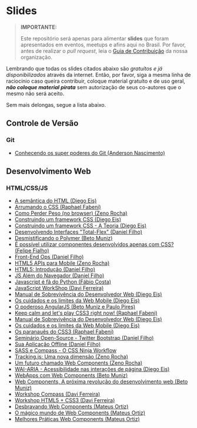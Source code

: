 # Slides

> **IMPORTANTE:**
>
> Este repositório será apenas para alimentar **slides** que foram apresentados em eventos, meetups e afins aqui no Brasil. Por favor, antes de realizar o _pull request_, leia o [Guia de Contribuição](https://github.com/cerebrobr/cerebro/blob/master/README.md#como-contribuir) da nossa organização.

Lembrando que todas os slides citados abaixo são *gratuítos e já disponibilizados* através da internet. Então, por favor, siga a mesma linha de raciocínio caso queira contribuir, coloque material gratuíto e de uso geral, ***não coloque material pirata*** sem autorização de seus co-autores que o mesmo não será aceito.

Sem mais delongas, segue a lista abaixo.

## Controle de Versão

### Git

* [Conhecendo os super poderes do Git (Anderson Nascimento)](http://pt.slideshare.net/theandersonn/conhecendo-os-super-poderes-do-git)

## Desenvolvimento Web

### HTML/CSS/JS

* [A semântica do HTML (Diego Eis)](https://speakerdeck.com/diegoeis/a-semantica-do-html)
* [Arrumando o CSS (Raphael Fabeni)](https://speakerdeck.com/raphaelfabeni/arrumando-o-css)
* [Como Perder Peso (no browser) (Zeno Rocha)](https://speakerdeck.com/zenorocha/como-perder-peso-no-browser)
* [Construindo um framework CSS (Diego Eis)](https://speakerdeck.com/diegoeis/construindo-um-framework-css)
* [Construindo um framework CSS - A Teoria (Diego Eis)](https://speakerdeck.com/diegoeis/construindo-um-framework-css-a-teoria)
* [Desenvolvendo Interfaces "Total-Flex" (Daniel Filho)](https://speakerdeck.com/danielfilho/desenvolvendo-interfaces-total-flex)
* [Desmistificando o Polymer (Beto Muniz)](https://speakerdeck.com/obetomuniz/desmistificando-o-polymer)
* [É possível utilizar componentes desenvolvidos apenas com CSS? (Felipe Fialho)](http://www.felipefialho.com/talk-css-components-14-08-08/)
* [Front-End Ops (Daniel Filho)](https://speakerdeck.com/danielfilho/front-end-ops)
* [HTML5 APIs para Mobile (Zeno Rocha)](https://speakerdeck.com/zenorocha/html5-apis-para-mobile)
* [HTML5: Introdução (Daniel Filho)](https://speakerdeck.com/danielfilho/html5-introducao)
* [JS Além do Navegador (Daniel Filho)](https://speakerdeck.com/danielfilho/js-alem-do-navegador)
* [Javascript é fã do Python (Fábio Costa)](http://www.slideshare.net/fabiomirandacosta/javascript-eh-fadopython)
* [JavaScript WorkShop (Davi Ferreira)](https://speakerdeck.com/daviferreira/javascript-workshop)
* [Manual de Sobrevivência do Desenvolvedor Web (Diego Eis)](https://speakerdeck.com/diegoeis/manual-de-sobrevivencia-do-desenvolvedor-web)
* [Os cuidados e os limites da Web Mobile (Diego Eis)](https://speakerdeck.com/diegoeis/os-cuidados-e-os-limites-da-web-mobile)
* [O poderoso AngularJS (Beto Muniz e Paulo Pires)](https://speakerdeck.com/obetomuniz/o-poderoso-angularjs)
* [Keep calm and let's play CSS3 right now! (Raphael Fabeni)](https://speakerdeck.com/raphaelfabeni/keep-calm-and-lets-play-css3)
* [Manual de Sobrevivência do Desenvolvedor Web (Diego Eis)](https://speakerdeck.com/diegoeis/manual-de-sobrevivencia-do-desenvolvedor-web)
* [Os cuidados e os limites da Web Mobile (Diego Eis)](https://speakerdeck.com/diegoeis/os-cuidados-e-os-limites-da-web-mobile)
* [Os paranauês do CSS3 (Raphael Fabeni)](https://speakerdeck.com/raphaelfabeni/os-paranaues-do-css3)
* [Seminário Open-Source - Twitter Bootstrap (Daniel Filho)](https://speakerdeck.com/danielfilho/seminario-open-source-twitter-bootstrap)
* [Sua Aplicação Offline (Daniel Filho)](https://speakerdeck.com/danielfilho/sua-aplicacao-offline)
* [SASS e Compass - O CSS Ninja Workflow](https://speakerdeck.com/obetomuniz/sass-e-compass-o-css-ninja-workflow)
* [Tracking.js: Uma nova dimensão (Zeno Rocha)](https://speakerdeck.com/zenorocha/tracking-dot-js-uma-nova-dimensao)
* [Um futuro chamado Web Components (Zeno Rocha)](https://speakerdeck.com/zenorocha/um-futuro-chamado-web-components)
* [WAI-ARIA - Acessibilidade nas interações de página (Diego Eis)](https://speakerdeck.com/diegoeis/wai-aria-acessibilidade-nas-interacoes-de-pagina)
* [WebApps com Web Components (Beto Muniz)](https://speakerdeck.com/obetomuniz/webapps-com-web-components)
* [Web Components, A próxima revolução do desenvolvimento web (Beto Muniz)](https://speakerdeck.com/obetomuniz/web-components-a-proxima-revolucao-do-desenvolvimento-web)
* [Workshop Compass (Davi Ferreira)](https://speakerdeck.com/daviferreira/workshop-compass-globocom)
* [Workshop HTML5 + CSS3 (Davi Ferreira)](https://speakerdeck.com/daviferreira/workshop-html5-css3)
* [Desbravando Web Components (Mateus Ortiz)](http://www.slideshare.net/mteusortiz/desbravando-web-components)
* [O mágico mundo de Web Components (Mateus Ortiz)](https://speakerdeck.com/mateusortiz/o-magico-mundo-de-web-components)
* [Melhores Práticas Web Components (Mateus Ortiz)](http://www.slideshare.net/mteusortiz/melhores)

